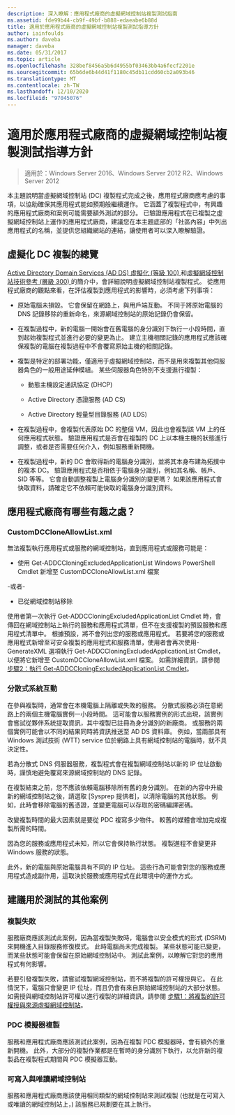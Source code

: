 ```yaml
---
description: 深入瞭解：應用程式廠商的虛擬網域控制站複製測試指南
ms.assetid: fde99b44-cb9f-49bf-b888-edaeabe6b88d
title: 適用於應用程式廠商的虛擬網域控制站複製測試指導方針
author: iainfoulds
ms.author: daveba
manager: daveba
ms.date: 05/31/2017
ms.topic: article
ms.openlocfilehash: 328bef8456a5b6d4955bf03463bb4a6fecf2201e
ms.sourcegitcommit: 65b6de6b44d41f1180c45db11cdd60cb2a093b46
ms.translationtype: MT
ms.contentlocale: zh-TW
ms.lasthandoff: 12/10/2020
ms.locfileid: "97045076"
---
```

# <a name="virtualized-domain-controller-cloning-test-guidance-for-application-vendors"></a>適用於應用程式廠商的虛擬網域控制站複製測試指導方針

>適用於：Windows Server 2016、Windows Server 2012 R2、Windows Server 2012

本主題說明當虛擬網域控制站 (DC) 複製程式完成之後，應用程式廠商應考慮的事項，以協助確保其應用程式能如預期般繼續運作。 它涵蓋了複製程式中，有興趣的應用程式廠商和案例可能需要額外測試的部分。 已驗證應用程式在已複製之虛擬網域控制站上運作的應用程式廠商，建議您在本主題底部的「社區內容」中列出應用程式的名稱，並提供您組織網站的連結，讓使用者可以深入瞭解驗證。

## <a name="overview-of-virtualized-dc-cloning"></a>虛擬化 DC 複製的總覽
[Active Directory Domain Services (AD DS) 虛擬化 (等級 100) ](../../introduction-to-active-directory-domain-services-ad-ds-virtualization-level-100.md)和[虛擬網域控制站技術參考 (層級 300) ](../../deploy/virtual-dc/virtualized-domain-controller-technical-reference--level-300-.md)的簡介中，會詳細說明虛擬網域控制站複製程式。 從應用程式廠商的觀點來看，在評估複製到應用程式的影響時，必須考慮下列事項：

-   原始電腦未損毀。 它會保留在網路上，與用戶端互動。 不同于將原始電腦的 DNS 記錄移除的重新命名，來源網域控制站的原始記錄仍會保留。

-   在複製過程中，新的電腦一開始會在舊電腦的身分識別下執行一小段時間，直到起始複製程式並進行必要的變更為止。 建立主機相關記錄的應用程式應該確保複製的電腦在複製過程中不會覆寫原始主機的相關記錄。

-   複製是特定的部署功能，僅適用于虛擬網域控制站，而不是用來複製其他伺服器角色的一般用途延伸模組。 某些伺服器角色特別不支援進行複製：

    -   動態主機設定通訊協定 (DHCP)

    -   Active Directory 憑證服務 (AD CS)

    -   Active Directory 輕量型目錄服務 (AD LDS)

-   在複製過程中，會複製代表原始 DC 的整個 VM，因此也會複製該 VM 上的任何應用程式狀態。 驗證應用程式是否會在複製的 DC 上以本機主機的狀態進行調整，或者是否需要任何介入，例如服務重新開機。

-   在複製過程中，新的 DC 會取得新的電腦身分識別，並將其本身布建為拓撲中的複本 DC。 驗證應用程式是否相依于電腦身分識別，例如其名稱、帳戶、SID 等等。 它會自動調整複製上電腦身分識別的變更嗎？ 如果該應用程式會快取資料，請確定它不依賴可能快取的電腦身分識別資料。

## <a name="what-is-interesting-for-application-vendors"></a>應用程式廠商有哪些有趣之處？

### <a name="customdccloneallowlistxml"></a>CustomDCCloneAllowList.xml
無法複製執行應用程式或服務的網域控制站，直到應用程式或服務可能是：

-   使用 Get-ADDCCloningExcludedApplicationList Windows PowerShell Cmdlet 新增至 CustomDCCloneAllowList.xml 檔案

-或者-

-   已從網域控制站移除

使用者第一次執行 Get-ADDCCloningExcludedApplicationList Cmdlet 時，會傳回在網域控制站上執行的服務和應用程式清單，但不在支援複製的預設服務和應用程式清單中。 根據預設，將不會列出您的服務或應用程式。 若要將您的服務或應用程式新增至可安全複製的應用程式和服務清單，使用者會再次使用-GenerateXML 選項執行 Get-ADDCCloningExcludedApplicationList Cmdlet，以便將它新增至 CustomDCCloneAllowList.xml 檔案。 如需詳細資訊，請參閱 [步驟2：執行 Get-ADDCCloningExcludedApplicationList Cmdlet](/powershell/module/addsadministration/get-addccloningexcludedapplicationlist)。

### <a name="distributed-system-interactions"></a>分散式系統互動
在參與複製時，通常會在本機電腦上隔離或失敗的服務。 分散式服務必須在意網路上的兩個主機電腦實例一小段時間。 這可能會以服務實例的形式出現，該實例會嘗試從夥伴系統提取資訊，其中複製已註冊為身分識別的新廠商。 或服務的兩個實例可能會以不同的結果同時將資訊推送至 AD DS 資料庫。 例如，當兩部具有 Windows 測試技術 (WTT) service 位於網路上具有網域控制站的電腦時，就不具決定性。

若為分散式 DNS 伺服器服務，複製程式會在複製網域控制站以新的 IP 位址啟動時，謹慎地避免覆寫來源網域控制站的 DNS 記錄。

在複製結束之前，您不應該依賴電腦移除所有舊的身分識別。 在新的內容中升級新的網域控制站之後，請選取 [Sysprep 提供者]，以清除電腦的其他狀態。 例如，此時會移除電腦的舊憑證，並變更電腦可以存取的密碼編譯密碼。

改變複製時間的最大因素就是要從 PDC 複寫多少物件。 較舊的媒體會增加完成複製所需的時間。

因為您的服務或應用程式未知，所以它會保持執行狀態。 複製進程不會變更非 Windows 服務的狀態。

此外，新的電腦與原始電腦具有不同的 IP 位址。 這些行為可能會對您的服務或應用程式造成副作用，這取決於服務或應用程式在此環境中的運作方式。

## <a name="additional-scenarios-suggested-for-testing"></a>建議用於測試的其他案例

### <a name="cloning-failure"></a>複製失敗
服務廠商應該測試此案例，因為當複製失敗時，電腦會以安全模式的形式 (DSRM) 來開機進入目錄服務修復模式。 此時電腦尚未完成複製。 某些狀態可能已變更，而某些狀態可能會保留在原始網域控制站中。 測試此案例，以瞭解它對您的應用程式有何影響。

若要引發複製失敗，請嘗試複製網域控制站，而不將複製的許可權授與它。 在此情況下，電腦只會變更 IP 位址，而且仍會有來自原始網域控制站的大部分狀態。 如需授與網域控制站許可權以進行複製的詳細資訊，請參閱 [步驟1：將複製的許可權授與來源虛擬網域控制站](../../get-started/virtual-dc/virtualized-domain-controller-deployment-and-configuration.md)。

### <a name="pdc-emulator-cloning"></a>PDC 模擬器複製
服務和應用程式廠商應該測試此案例，因為在複製 PDC 模擬器時，會有額外的重新開機。 此外，大部分的複製作業都是在暫時的身分識別下執行，以允許新的複製品在複製程式期間與 PDC 模擬器互動。

### <a name="writable-versus-read-only-domain-controllers"></a>可寫入與唯讀網域控制站
服務和應用程式廠商應該使用相同類型的網域控制站來測試複製 (也就是在可寫入或唯讀的網域控制站上，) 該服務已規劃要在其上執行。
